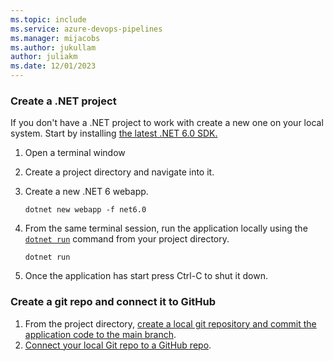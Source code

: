 ```yaml
---
ms.topic: include
ms.service: azure-devops-pipelines
ms.manager: mijacobs
ms.author: jukullam
author: juliakm
ms.date: 12/01/2023
---
```


### Create a .NET project

If you don't have a .NET project to work with create a new one on your local system.  Start by installing <a href="https://dotnet.microsoft.com/download/dotnet/6.0" target="_blank"> the latest .NET 6.0 SDK. </a>


1. Open a terminal window
1. Create a project directory and navigate into it.
1. Create a new .NET 6 webapp. 

    ```dotnetcli
    dotnet new webapp -f net6.0
    ```

1. From the same terminal session, run the application locally using the [`dotnet run`](/dotnet/core/tools/dotnet-run) command from your project directory.

    ```dotnetcli
    dotnet run
    ```

1. Once the application has start press Ctrl-C to shut it down.

### Create a git repo and connect it to GitHub

1. From the project directory, [create a local git repository and commit the application code to the main branch](../../repos/git/creatingrepo.md#create-a-local-git-repo-from-an-existing-solution).
1. [Connect your local Git repo to a GitHub repo](../../repos/git/creatingrepo.md#gconnect-a-local-git-repo-to-a-github-repo).
